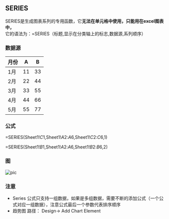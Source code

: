 ## SERIES
SERIES是生成图表系列的专用函数，它**无法在单元格中使用，只能用在excel图表中，**  
它的语法为：=SERIES（标题,显示在分类轴上的标志,数据源,系列顺序）
  
### 数据源
  
月份  |  A   | B
---  | ---  | ---
1月|  11| 33
2月|  22| 44
3月|  33| 55
4月|  44| 66
5月|  55| 77

### 公式
=SERIES(Sheet1!$C$1,Sheet1!$A$2:$A$6,Sheet1!$C$2:$C$6,1)  
 
=SERIES(Sheet1!$B$1,Sheet1!$A$2:$A$6,Sheet1!$B$2:$B$6,2)

### 图

![pic](https://github.com/lofty77/Picture/blob/master/pic/excel_series.png)


### 注意

- Series 公式只支持一组数据，如果是多组数据，需要不断的添加公式（一个公式对应一组数据），注意公式最后一个参数代表排序顺序
- 趋势图 路径： Design-> Add Chart Element
